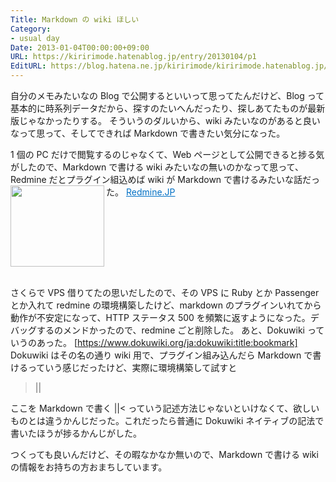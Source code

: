 ```yaml
---
Title: Markdown の wiki ほしい
Category:
- usual day
Date: 2013-01-04T00:00:00+09:00
URL: https://kiririmode.hatenablog.jp/entry/20130104/p1
EditURL: https://blog.hatena.ne.jp/kiririmode/kiririmode.hatenablog.jp/atom/entry/8454420450078210022
---
```



自分のメモみたいなの Blog で公開するといいって思ってたんだけど、Blog って基本的に時系列データだから、探すのたいへんだったり、探しあてたものが最新版じゃなかったりする。
そういうのダルいから、wiki みたいなのがあると良いなって思って、そしてできれば Markdown で書きたい気分になった。

1 個の PC だけで閲覧するのじゃなくて、Web ページとして公開できると捗る気がしたので、Markdown で書ける wiki みたいなの無いのかなって思って、Redmine だとプラグイン組込めば wiki が Markdown で書けるみたいな話だった。
<a href="http://redmine.jp/" target="_blank"><img class="alignleft" align="left" border="0" src="http://capture.heartrails.com/150x130/shadow?http://redmine.jp/" alt="" width="150" height="130" /></a><a style="color:#0070C5;" href="http://redmine.jp/" target="_blank">Redmine.JP</a><a href="http://b.hatena.ne.jp/entry/http://redmine.jp/" target="_blank"><img border="0" src="http://b.hatena.ne.jp/entry/image/http://redmine.jp/" alt="" /></a><br style="clear:both;" /><br>

さくらで VPS 借りてたの思いだしたので、その VPS に Ruby とか Passenger とか入れて redmine の環境構築したけど、markdown のプラグインいれてから動作が不安定になって、HTTP ステータス 500 を頻繁に返すようになった。デバッグするのメンドかったので、redmine ごと削除した。
あと、Dokuwiki っていうのあった。
[https://www.dokuwiki.org/ja:dokuwiki:title:bookmark]
Dokuwiki はその名の通り wiki 用で、プラグイン組み込んだら Markdown で書けるっていう感じだったけど、実際に環境構築して試すと
>||
<markdown>
ここを Markdown で書く
</markdown>
||<
っていう記述方法じゃないといけなくて、欲しいものとは違うかんじだった。これだったら普通に Dokuwiki ネイティブの記法で書いたほうが捗るかんじがした。

つくっても良いんだけど、その暇なかなか無いので、Markdown で書ける wiki の情報をお持ちの方おまちしています。
